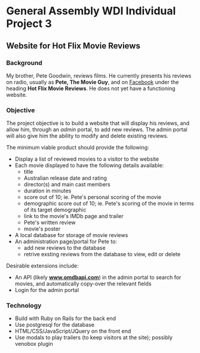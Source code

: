 # General Assembly WDI Individual Project 3

## Website for Hot Flix Movie Reviews

### Background
My brother, Pete Goodwin, reviews films. He currently presents his reviews on radio, usually as **Pete, The Movie Guy**, and on [Facebook](https://www.facebook.com/HotFlix.com.au) under the heading **Hot Flix Movie Reviews**. He does not yet have a functioning website.

### Objective
The project objective is to build a website that will display his reviews, and allow him, through an *admin* portal, to add new reviews. The admin portal will also give him the ability to modify and delete existing reviews.

The minimum viable product should provide the following:
- Display a list of reviewed movies to a visitor to the website
- Each movie displayed to have the following details available:
  - title
  - Australian release date and rating
  - director(s) and main cast members
  - duration in minutes
  - score out of 10; ie. Pete's personal scoring of the movie
  - demographic score out of 10; ie. Pete's scoring of the movie in terms of its target demographic
  - link to the movie's IMDb page and trailer
  - Pete's written review
  - movie's poster
- A local database for storage of movie reviews
- An administration page/portal for Pete to:
  - add new reviews to the database
  - retrive exsting reviews from the database to view, edit or delete

Desirable extensions include:
- An API (likely **www.omdbapi.com**) in the admin portal to search for movies, and automatically copy-over the relevant fields
- Login for the admin portal

### Technology
- Build with Ruby on Rails for the back end
- Use postgresql for the database
- HTML/CSS/JavaScript/JQuery on the front end
- Use modals to play trailers (to keep visitors at the site); possibly venobox plugin
